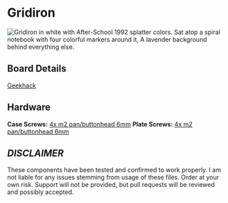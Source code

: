 # Gridiron

![Gridiron in white with After-School 1992 splatter colors. Sat atop a spiral notebook with four colorful markers around it, A lavender background behind everything else.](https://i.imgur.com/8u0ILIm.jpg)

## Board Details

[Geekhack](https://geekhack.org/index.php?topic=118494.0)

## Hardware

**Case Screws:** [4x m2 pan/buttonhead 6mm](https://www.mcmaster.com/92095A453/)
**Plate Screws:** [4x m2 pan/buttonhead 6mm](https://www.mcmaster.com/92095A453/)

## ***DISCLAIMER***
These components have been tested and confirmed to work properly. I am not liable for any issues stemming from usage of these files. Order at your own risk. Support will not be provided, but pull requests will be reviewed and possibly accepted.
